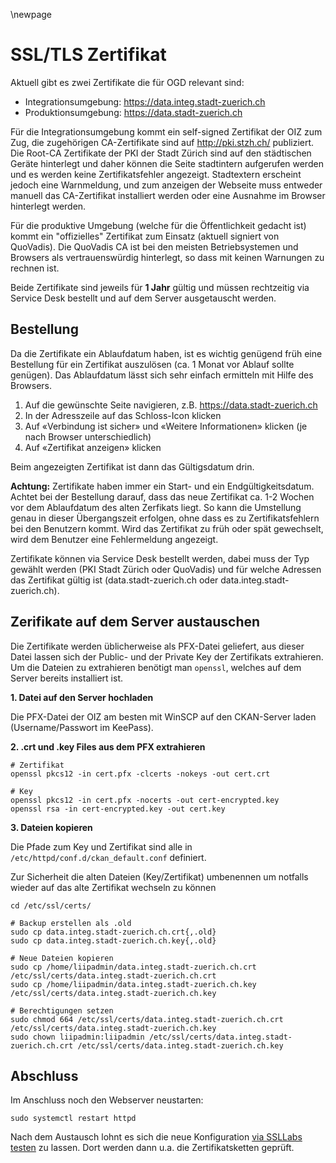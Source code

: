 \newpage

SSL/TLS Zertifikat
==================

Aktuell gibt es zwei Zertifikate die für OGD relevant sind:

- Integrationsumgebung: https://data.integ.stadt-zuerich.ch
- Produktionsumgebung: https://data.stadt-zuerich.ch

Für die Integrationsumgebung kommt ein self-signed Zertifikat der OIZ zum Zug, die zugehörigen CA-Zertifikate sind auf http://pki.stzh.ch/ publiziert.
Die Root-CA Zertifikate der PKI der Stadt Zürich sind auf den städtischen Geräte hinterlegt und daher können die Seite stadtintern aufgerufen werden und es werden keine Zertifikatsfehler angezeigt.
Stadtextern erscheint jedoch eine Warnmeldung, und zum anzeigen der Webseite muss entweder manuell das CA-Zertifikat installiert werden oder eine Ausnahme im Browser hinterlegt werden.

Für die produktive Umgebung (welche für die Öffentlichkeit gedacht ist) kommt ein "offizielles" Zertifikat zum Einsatz (aktuell signiert von QuoVadis).
Die QuoVadis CA ist bei den meisten Betriebsystemen und Browsers als vertrauenswürdig hinterlegt, so dass mit keinen Warnungen zu rechnen ist.

Beide Zertifikate sind jeweils für **1 Jahr** gültig und müssen rechtzeitig via Service Desk bestellt und auf dem Server ausgetauscht werden.

## Bestellung

Da die Zertifikate ein Ablaufdatum haben, ist es wichtig genügend früh eine Bestellung für ein Zertifikat auszulösen (ca. 1 Monat vor Ablauf sollte genügen).
Das Ablaufdatum lässt sich sehr einfach ermitteln mit Hilfe des Browsers.

1. Auf die gewünschte Seite navigieren, z.B. https://data.stadt-zuerich.ch
2. In der Adresszeile auf das Schloss-Icon klicken
3. Auf «Verbindung ist sicher» und «Weitere Informationen» klicken (je nach Browser unterschiedlich)
4. Auf «Zertifikat anzeigen» klicken

Beim angezeigten Zertifikat ist dann das Gültigsdatum drin.

**Achtung:** Zertifikate haben immer ein Start- und ein Endgültigkeitsdatum. Achtet bei der Bestellung darauf, dass das neue Zertifikat ca. 1-2 Wochen vor dem Ablaufdatum des alten Zerfikats liegt.
So kann die Umstellung genau in dieser Übergangszeit erfolgen, ohne dass es zu Zertifikatsfehlern bei den Benutzern kommt.
Wird das Zertifikat zu früh oder spät gewechselt, wird dem Benutzer eine Fehlermeldung angezeigt.

Zertifikate können via Service Desk bestellt werden, dabei muss der Typ gewählt werden (PKI Stadt Zürich oder QuoVadis) und für welche Adressen das Zertifikat gültig ist (data.stadt-zuerich.ch oder data.integ.stadt-zuerich.ch).

## Zerifikate auf dem Server austauschen

Die Zertifikate werden üblicherweise als PFX-Datei geliefert, aus dieser Datei lassen sich der Public- und der Private Key der Zertifikats extrahieren.
Um die Dateien zu extrahieren benötigt man `openssl`, welches auf dem Server bereits installiert ist.

**1. Datei auf den Server hochladen**

Die PFX-Datei der OIZ am besten mit WinSCP auf den CKAN-Server laden (Username/Passwort im KeePass).

**2. .crt und .key Files aus dem PFX extrahieren**

```
# Zertifikat
openssl pkcs12 -in cert.pfx -clcerts -nokeys -out cert.crt

# Key
openssl pkcs12 -in cert.pfx -nocerts -out cert-encrypted.key
openssl rsa -in cert-encrypted.key -out cert.key
```

**3. Dateien kopieren**

Die Pfade zum Key und Zertifikat sind alle in `/etc/httpd/conf.d/ckan_default.conf` definiert.

Zur Sicherheit die alten Dateien (Key/Zertifikat) umbenennen um notfalls wieder auf das alte Zertifikat wechseln zu können

```
cd /etc/ssl/certs/

# Backup erstellen als .old
sudo cp data.integ.stadt-zuerich.ch.crt{,.old}
sudo cp data.integ.stadt-zuerich.ch.key{,.old}

# Neue Dateien kopieren
sudo cp /home/liipadmin/data.integ.stadt-zuerich.ch.crt /etc/ssl/certs/data.integ.stadt-zuerich.ch.crt
sudo cp /home/liipadmin/data.integ.stadt-zuerich.ch.key /etc/ssl/certs/data.integ.stadt-zuerich.ch.key

# Berechtigungen setzen
sudo chmod 664 /etc/ssl/certs/data.integ.stadt-zuerich.ch.crt /etc/ssl/certs/data.integ.stadt-zuerich.ch.key
sudo chown liipadmin:liipadmin /etc/ssl/certs/data.integ.stadt-zuerich.ch.crt /etc/ssl/certs/data.integ.stadt-zuerich.ch.key
```

## Abschluss

Im Anschluss noch den Webserver neustarten:

```
sudo systemctl restart httpd
```

Nach dem Austausch lohnt es sich die neue Konfiguration [via SSLLabs testen](https://www.ssllabs.com/ssltest/) zu lassen.
Dort werden dann u.a. die Zertifikatsketten geprüft.
